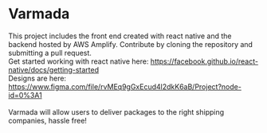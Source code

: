 # Varmada

This project includes the front end created with react native and the backend hosted by AWS Amplify. Contribute by cloning the repository and submitting a pull request.<br/>
Get started working with react native here: https://facebook.github.io/react-native/docs/getting-started <br/>
Designs are here: https://www.figma.com/file/rvMEq9gGxEcud4l2dkK6aB/Project?node-id=0%3A1<br/>
<br/>
Varmada will allow users to deliver packages to the right shipping companies, hassle free!
